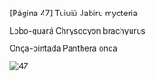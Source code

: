 [Página 47]
Tuiuiú
Jabiru mycteria

Lobo-guará
Chrysocyon brachyurus

Onça-pintada
Panthera onca


![47](./img/page_47-01.jpg)
